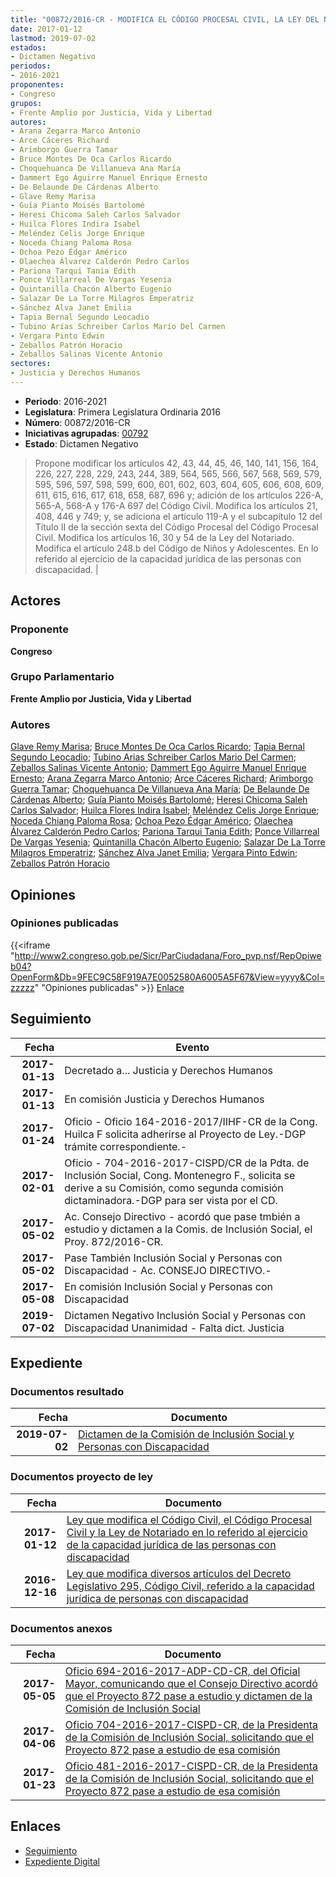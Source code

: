 ```yaml
---
title: "00872/2016-CR - MODIFICA EL CÓDIGO PROCESAL CIVIL, LA LEY DEL NOTARIADO Y CÓDIGO DE NIÑOS Y ADOLESCENTES.- EJERCICIO DE CAPACIDAD JURÍDICA DE LAS PERSONAS CON DISCAPACIDAD"
date: 2017-01-12
lastmod: 2019-07-02
estados:
- Dictamen Negativo
periodos:
- 2016-2021
proponentes:
- Congreso
grupos:
- Frente Amplio por Justicia, Vida y Libertad
autores:
- Arana Zegarra Marco Antonio
- Arce Cáceres Richard
- Arimborgo Guerra Tamar
- Bruce Montes De Oca Carlos Ricardo
- Choquehuanca De Villanueva Ana María
- Dammert Ego Aguirre Manuel Enrique Ernesto
- De Belaunde De Cárdenas Alberto
- Glave Remy Marisa
- Guía Pianto Moisés Bartolomé
- Heresi Chicoma Saleh Carlos Salvador
- Huilca Flores Indira Isabel
- Meléndez Celis Jorge Enrique
- Noceda Chiang Paloma Rosa
- Ochoa Pezo Édgar Américo
- Olaechea Álvarez Calderón Pedro Carlos
- Pariona Tarqui Tania Edith
- Ponce Villarreal De Vargas Yesenia
- Quintanilla Chacón Alberto Eugenio
- Salazar De La Torre Milagros Emperatriz
- Sánchez Alva Janet Emilia
- Tapia Bernal Segundo Leocadio
- Tubino Arias Schreiber Carlos Mario Del Carmen
- Vergara Pinto Edwin
- Zeballos Patrón Horacio
- Zeballos Salinas Vicente Antonio
sectores:
- Justicia y Derechos Humanos
---
```

- **Periodo**: 2016-2021
- **Legislatura**: Primera Legislatura Ordinaria 2016
- **Número**: 00872/2016-CR
- **Iniciativas agrupadas**: [00792](../../00700/00792)
- **Estado**: Dictamen Negativo

> Propone modificar los artículos 42, 43, 44, 45, 46, 140, 141, 156, 164, 226, 227, 228, 229, 243, 244, 389, 564, 565, 566, 567, 568, 569, 579, 595, 596, 597, 598, 599, 600, 601, 602, 603, 604, 605, 606, 608, 609, 611, 615, 616, 617, 618, 658, 687, 696 y; adición de los artículos 226-A, 565-A, 568-A y 176-A 697 del Código Civil. Modifica los artículos 21, 408, 446 y 749; y, se adiciona el artículo 119-A y el subcapítulo 12 del Título II de la sección sexta del Código Procesal del Código Procesal Civil. Modifica los artículos 16, 30 y 54 de la Ley del Notariado. Modifica el artículo 248.b del Código de Niños y Adolescentes. En lo referido al ejercicio de la capacidad jurídica de las personas con discapacidad. |


## Actores

### Proponente

**Congreso**

### Grupo Parlamentario

**Frente Amplio por Justicia, Vida y Libertad**

### Autores

[Glave Remy Marisa](mailto:mailto:mglave@congreso.gob.pe); [Bruce Montes De Oca Carlos Ricardo](mailto:mailto:cbruce@congreso.gob.pe); [Tapia Bernal Segundo Leocadio](mailto:mailto:stapia@congreso.gob.pe); [Tubino Arias Schreiber Carlos Mario Del Carmen](mailto:mailto:ctubino@congreso.gob.pe); [Zeballos Salinas Vicente Antonio](mailto:mailto:vzeballos@congreso.gob.pe); [Dammert Ego Aguirre Manuel Enrique Ernesto](mailto:mailto:mdammert@congreso.gob.pe); [Arana Zegarra Marco Antonio](mailto:mailto:marana@congreso.gob.pe); [Arce Cáceres Richard](mailto:mailto:rarce@congreso.gob.pe); [Arimborgo Guerra Tamar](mailto:mailto:tarimborgo@congreso.gob.pe); [Choquehuanca De Villanueva Ana María](mailto:mailto:achoquehuanca@congreso.gob.pe); [De Belaunde De Cárdenas Alberto](mailto:mailto:adebelaunde@congreso.gob.pe); [Guía Pianto Moisés Bartolomé](mailto:mailto:mguia@congreso.gob.pe); [Heresi Chicoma Saleh Carlos Salvador](mailto:mailto:sheresi@congreso.gob.pe); [Huilca Flores Indira Isabel](mailto:mailto:ihuilca@congreso.gob.pe); [Meléndez Celis Jorge Enrique](mailto:mailto:jmelendez@congreso.gob.pe); [Noceda Chiang Paloma Rosa](mailto:mailto:pnoceda@congreso.gob.pe); [Ochoa Pezo Édgar Américo](mailto:mailto:eochoa@congreso.gob.pe); [Olaechea Álvarez Calderón Pedro Carlos](mailto:mailto:polaechea@congreso.gob.pe); [Pariona Tarqui Tania Edith](mailto:mailto:tpariona@congreso.gob.pe); [Ponce Villarreal De Vargas Yesenia](mailto:mailto:yponce@congreso.gob.pe); [Quintanilla Chacón Alberto Eugenio](mailto:mailto:aquintanilla@congreso.gob.pe); [Salazar De La Torre Milagros Emperatriz](mailto:mailto:msalazard@congreso.gob.pe); [Sánchez Alva Janet Emilia](mailto:mailto:jsancheza@congreso.gob.pe); [Vergara Pinto Edwin](mailto:mailto:evergara@congreso.gob.pe); [Zeballos Patrón Horacio](mailto:mailto:hzeballos@congreso.gob.pe)

## Opiniones

### Opiniones publicadas

{{<iframe "http://www2.congreso.gob.pe/Sicr/ParCiudadana/Foro_pvp.nsf/RepOpiweb04?OpenForm&Db=9FEC9C58F919A7E0052580A6005A5F67&View=yyyy&Col=zzzzz" "Opiniones publicadas" >}}
[Enlace](http://www2.congreso.gob.pe/Sicr/ParCiudadana/Foro_pvp.nsf/RepOpiweb04?OpenForm&Db=9FEC9C58F919A7E0052580A6005A5F67&View=yyyy&Col=zzzzz)


## Seguimiento

| Fecha | Evento |
|------:|--------|
| **2017-01-13** | Decretado a... Justicia y Derechos Humanos |
| **2017-01-13** | En comisión Justicia y Derechos Humanos |
| **2017-01-24** | Oficio - Oficio 164-2016-2017/IIHF-CR de la Cong. Huilca F solicita adherirse al Proyecto de Ley.-DGP trámite correspondiente.- |
| **2017-02-01** | Oficio - 704-2016-2017-CISPD/CR de la Pdta. de Inclusión Social, Cong. Montenegro F., solicita se derive a su Comisión, como segunda comisión dictaminadora.-DGP para ser vista por el CD. |
| **2017-05-02** | Ac. Consejo Directivo - acordó que pase tmbién a estudio y dictamen a la Comis. de Inclusión Social, el Proy. 872/2016-CR. |
| **2017-05-02** | Pase También Inclusión Social y Personas con Discapacidad - Ac. CONSEJO DIRECTIVO.- |
| **2017-05-08** | En comisión Inclusión Social y Personas con Discapacidad |
| **2019-07-02** | Dictamen Negativo Inclusión Social y Personas con Discapacidad Unanimidad - Falta dict. Justicia |

## Expediente

### Documentos resultado

| Fecha | Documento |
|------:|-----------|
| **2019-07-02** | [Dictamen de la Comisión de Inclusión Social y Personas con Discapacidad](http://www.leyes.congreso.gob.pe/Documentos/2016_2021/Dictamenes/Proyectos_de_Ley/00792DC13MAY20190702.pdf) |

### Documentos proyecto de ley

| Fecha | Documento |
|------:|-----------|
| **2017-01-12** | [Ley que modifica el Código Civil, el Código Procesal Civil y la Ley de Notariado en lo referido al ejercicio de la capacidad jurídica de las personas con discapacidad](http://www.leyes.congreso.gob.pe/Documentos/2016_2021/Proyectos_de_Ley_y_de_Resoluciones_Legislativas/PL0087220170112.pdf) |
| **2016-12-16** | [Ley que modifica diversos artículos del Decreto Legislativo 295, Código Civil, referido a la capacidad jurídica de personas con discapacidad](http://www.leyes.congreso.gob.pe/Documentos/2016_2021/Proyectos_de_Ley_y_de_Resoluciones_Legislativas/PL0079220161216.pdf) |

### Documentos anexos

| Fecha | Documento |
|------:|-----------|
| **2017-05-05** | [Oficio 694-2016-2017-ADP-CD-CR, del Oficial Mayor, comunicando que el Consejo Directivo acordó que el Proyecto 872 pase a estudio y dictamen de la Comisión de Inclusión Social](http://www.leyes.congreso.gob.pe/Documentos/2016_2021/Oficios/Oficialia_Mayor/OFICIO-694-2016-2017-ADP-CD-CR.pdf) |
| **2017-04-06** | [Oficio 704-2016-2017-CISPD-CR, de la Presidenta de la Comisión de Inclusión Social, solicitando que el Proyecto 872 pase a estudio de esa comisión](http://www.leyes.congreso.gob.pe/Documentos/2016_2021/Oficios/Comisiones_Ordinarias/OFICIO-704-2016-2017-CISPD-CR.pdf) |
| **2017-01-23** | [Oficio 481-2016-2017-CISPD-CR, de la Presidenta de la Comisión de Inclusión Social, solicitando que el Proyecto 872 pase a estudio de esa comisión](http://www.leyes.congreso.gob.pe/Documentos/2016_2021/Oficios/Comisiones_Ordinarias/OFICIO-481-2016-2017-CISPD-CR.pdf) |

## Enlaces

- [Seguimiento](http://www2.congreso.gob.pe/Sicr/TraDocEstProc/CLProLey2016.nsf/f7fff46988ca05b1052578e100829cc7/87a6b2ddf9c178d3052580a6005f8043?OpenDocument)
- [Expediente Digital](http://www2.congreso.gob.pe/Sicr/TraDocEstProc/Expvirt_2011.nsf/visbusqptramdoc1621/00872?opendocument)

